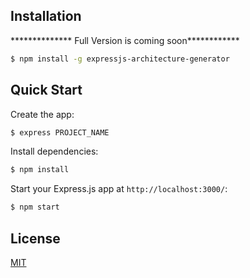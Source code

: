 ## Installation

************** Full Version is coming soon************ 

```sh
$ npm install -g expressjs-architecture-generator
```

## Quick Start


Create the app:

```bash
$ express PROJECT_NAME
```

Install dependencies:

```bash
$ npm install
```

Start your Express.js app at `http://localhost:3000/`:

```bash
$ npm start
```

## License

[MIT](LICENSE)